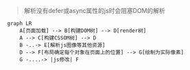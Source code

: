 > 解析没有defer或async属性的js时会阻塞DOM的解析


```mermaid
graph LR
    A[页面加载] --> B[构建DOM树] --> D[render树]
    A --> C[构建CSSOM树] --> D
    B -..-> E[解析js图像等其他资源]
    D --> F[布局确定每个对象在页面上的位置] --> G[绘制为实际像素]
    G -....-> |js修改| F

```